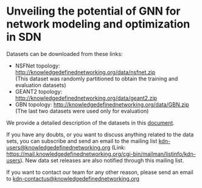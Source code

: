 # Unveiling the potential of GNN for network modeling and optimization in SDN

Datasets can be downloaded from these links:

* NSFNet topology: http://knowledgedefinednetworking.org/data/nsfnet.zip  
  (This dataset was randomly partitioned to obtain the training and evaluation datasets)
* GEANT2 topology: http://knowledgedefinednetworking.org/data/geant2.zip
* GBN topology: http://knowledgedefinednetworking.org/data/GBN.zip  
  (The last two datasets were used only for evaluation)
  
 We provide a detailed description of the datasets in this [document](http://knowledgedefinednetworking.org/data/README_gnn.pdf).
 
If you have any doubts, or you want to discuss anything related to the data sets, you can subscribe and send an email to the mailing list kdn-users@knowledgedefinednetworking.org (Link: https://mail.knowledgedefinednetworking.org/cgi-bin/mailman/listinfo/kdn-users). New data set releases are also notified through this mailing list.
  
If you want to contact our team for any other reason, please send an email to kdn-contactus@knowledgedefinednetworking.org
